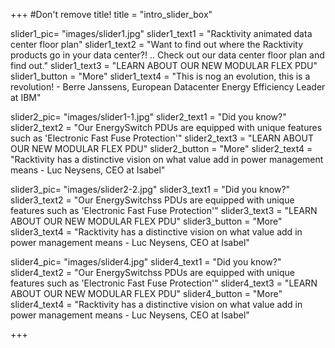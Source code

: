 +++
#Don't remove title!
title = "intro_slider_box"


slider1_pic= "images/slider1.jpg"
slider1_text1 = "Racktivity animated data center floor plan"
slider1_text2 = "Want to find out where the Racktivity products go in your data center?! .. Check out our data center floor plan and find out."
slider1_text3 = "LEARN ABOUT OUR NEW MODULAR FLEX PDU"
slider1_button = "More"
slider1_text4 = "This is nog an evolution, this is a revolution! - Berre Janssens, European Datacenter Energy Efficiency Leader at IBM"

slider2_pic= "images/slider1-1.jpg"
slider2_text1 = "Did you know?"
slider2_text2 = "Our EnergySwitch PDUs are equipped with unique features such as 'Electronic Fast Fuse Protection'"
slider2_text3 = "LEARN ABOUT OUR NEW MODULAR FLEX PDU"
slider2_button = "More"
slider2_text4 = "Racktivity has a distinctive vision on what value add in power management means - Luc Neysens, CEO at Isabel"

slider3_pic= "images/slider2-2.jpg"
slider3_text1 = "Did you know?"
slider3_text2 = "Our EnergySwitchss PDUs are equipped with unique features such as 'Electronic Fast Fuse Protection'"
slider3_text3 = "LEARN ABOUT OUR NEW MODULAR FLEX PDU"
slider3_button = "More"
slider3_text4 = "Racktivity has a distinctive vision on what value add in power management means - Luc Neysens, CEO at Isabel"

slider4_pic= "images/slider4.jpg"
slider4_text1 = "Did you know?"
slider4_text2 = "Our EnergySwitchss PDUs are equipped with unique features such as 'Electronic Fast Fuse Protection'"
slider4_text3 = "LEARN ABOUT OUR NEW MODULAR FLEX PDU"
slider4_button = "More"
slider4_text4 = "Racktivity has a distinctive vision on what value add in power management means - Luc Neysens, CEO at Isabel"

+++